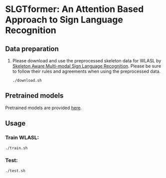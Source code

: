 # SLGTformer: An Attention Based Approach to Sign Language Recognition
## Data preparation

1. Please download and use the preprocessed skeleton data for WLASL by [Skeleton Aware Multi-modal Sign Language Recognition](https://arxiv.org/abs/2103.08833). Please be sure to follow their rules and agreements when using the preprocessed data.
    ```
    ./download.sh
    ```
    
## Pretrained models
Pretrained models are provided [here](https://utdallas.box.com/s/kbmzpjnvh3h1x6rc8gyg507b8vfjh721).

## Usage
### Train WLASL:
```
./train.sh
```

### Test:
```
./test.sh
```
